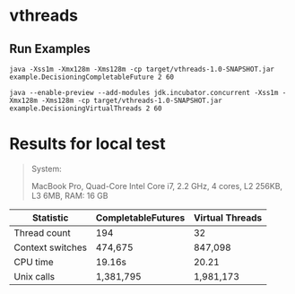 # vthreads

## Run Examples

`java -Xss1m -Xmx128m -Xms128m -cp target/vthreads-1.0-SNAPSHOT.jar example.DecisioningCompletableFuture 2 60`

`java --enable-preview --add-modules jdk.incubator.concurrent -Xss1m -Xmx128m -Xms128m -cp target/vthreads-1.0-SNAPSHOT.jar example.DecisioningVirtualThreads 2 60`


# Results for local test

>System: 
> 
> MacBook Pro, 
> Quad-Core Intel Core i7, 
> 2.2 GHz, 
> 4 cores,
> L2 256KB,
> L3 6MB,
> RAM: 16 GB



| Statistic        | CompletableFutures | Virtual Threads |
|------------------|--------------------|-----------------|
| Thread count     | 194                | 32              |
| Context switches | 474,675            | 847,098         |
| CPU time         | 19.16s             | 20.21           |
| Unix calls       | 1,381,795          | 1,981,173       |